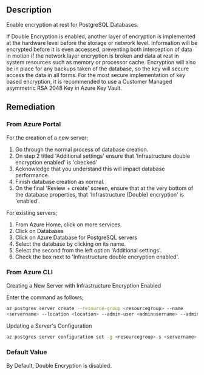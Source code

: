 ## Description

Enable encryption at rest for PostgreSQL Databases.

If Double Encryption is enabled, another layer of encryption is implemented at the  hardware level before the storage or network level. Information will be encrypted before it is even accessed, preventing both interception of data in motion if the network layer encryption is broken and data at rest in system resources such as memory or processor cache. Encryption will also be in place for any backups taken of the database, so the key will secure access the data in all forms. For the most secure implementation of key based encryption, it is recommended to use a Customer Managed asymmetric RSA 2048 Key in Azure Key Vault.

## Remediation

### From Azure Portal

For the creation of a new server;

1. Go through the normal process of database creation.
2. On step 2 titled 'Additional settings' ensure that 'Infrastructure double encryption enabled' is 'checked'
3. Acknowledge that you understand this will impact database performance.
4. Finish database creation as normal.
5. On the final 'Review + create' screen, ensure that at the very bottom of the database properties, that 'Infrastructure (Double) encryption' is 'enabled'.

For existing servers;

1. From Azure Home, click on more services.
2. Click on Databases
3. Click on Azure Database for PostgreSQL servers
4. Select the database by clicking on its name.
5. Select the second from the left option 'Additional settings'.
6. Check the box next to 'Infrastructure double encryption enabled'.

### From Azure CLI

Creating a New Server with Infrastructure Encryption Enabled

Enter the command as follows;

```bash
az postgres server create --resource-group <resourcegroup> --name
<servername> --location <location> --admin-user <adminusername> --adminpassword <server_admin_password> --sku-name GP_Gen4_2 --version 11 --infrastructure-encryption 'Enabled'
```

Updating a Server's Configuration

```bash
az postgres server configuration set -g <resourcegroup>-s <servername> --infrastructure-encryption <Enabled>
```

### Default Value

By Default, Double Encryption is disabled.